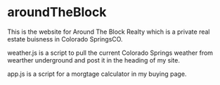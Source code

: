 # aroundTheBlock
This is the website for Around The Block Realty which is a private real estate buisness in Colorado SpringsCO.

weather.js is a script to pull the current Colorado Springs weather from wearther underground and post it in the heading of my site.

app.js is a script for a morgtage calculator in my buying page.
